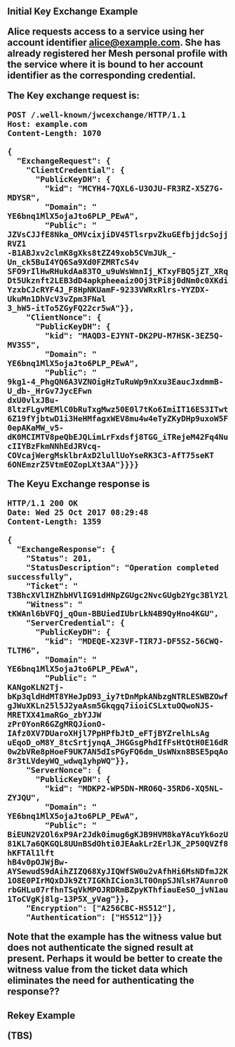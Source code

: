 
<h2>Initial Key Exchange Example

Alice requests access to a service using her account identifier alice@example.com.
She has already registered her Mesh personal profile with the service where it is bound
to her account identifier as the corresponding credential.

The Key exchange request is:


~~~~
POST /.well-known/jwcexchange/HTTP/1.1
Host: example.com
Content-Length: 1070

{
  "ExchangeRequest": {
    "ClientCredential": {
      "PublicKeyDH": {
        "kid": "MCYH4-7QXL6-U3OJU-FR3RZ-X5Z7G-MDYSR",
        "Domain": "
YE6bnq1MlX5ojaJto6PLP_PEwA",
        "Public": "
JZVsCJJfE8Nka_OMVcixjiDV45TlsrpvZkuGEfbjjdcSojjMLBC_aP5WXtt-RVZ1
-B1ABJxv2clmK8gXks8tZZ49xob5CVmJUk_-Un_ck5BuI4YQ6Sa9Xd0FZMRTcS4v
SFO9rIlHwRHukdAa83TO_u9uWsWmnIj_KTxyFBQ5jZT_XRqiVZAsGYPhdsSvLV3F
Dt5Ukznft2LEB3dD4apkpheeaiz0Oj3tPi8j0dNm0c0XKdit8mDoq7WAKRhpAygz
YzxbCJcRYF4J_F8HpNKUamF-9233VWRxRlrs-YYZDX-UkuMn1DhVcV3vZpm3FNal
3_hW5-itTo5ZGyFQ22cr5wA"}},
    "ClientNonce": {
      "PublicKeyDH": {
        "kid": "MAQD3-EJYNT-DK2PU-M7HSK-3EZ5Q-MV3S5",
        "Domain": "
YE6bnq1MlX5ojaJto6PLP_PEwA",
        "Public": "
9kg1-4_PhgQN6A3VZNOigHzTuRuWp9nXxu3EaucJxdmmB-U_db-_HrGv7JycEFwn
dxU0vlxJBu-8ltzFLgvMEMlC0bRuTxgMwz50E0l7tKo6ImiIT16ES3ITwtNtG743
6Z19fYjbtwD1i3HeHMfagxWEV8mu4w4eTyZKyDHp9uxoW5FxnuWbJYudEqMiJE0l
0epAKaMW_v5-dK0MCIMTV8peQbEJQLimLrFxdsfj8TGG_iTRejeM42Fq4NuYXtBQ
cIIYBzFkmNNhEdJRVcq-COVcajWergMsklbrAxD2lullUoYseRK3C3-AfT75seKT
6ONEmzrZ5VtmEOZopLXt3AA"}}}}
~~~~


The Keyu Exchange response is


~~~~
HTTP/1.1 200 OK
Date: Wed 25 Oct 2017 08:29:48
Content-Length: 1359

{
  "ExchangeResponse": {
    "Status": 201,
    "StatusDescription": "Operation completed successfully",
    "Ticket": "
T3BhcXVlIHZhbHVlIG91dHNpZGUgc2NvcGUgb2Ygc3BlY2lmaWNhdGlvbg",
    "Witness": "
tKWAnl6bVFQj_qOun-BBUiedIUbrLkN4B9QyHno4KGU",
    "ServerCredential": {
      "PublicKeyDH": {
        "kid": "MDEQE-X23VF-TIR7J-DF5S2-56CWQ-TLTM6",
        "Domain": "
YE6bnq1MlX5ojaJto6PLP_PEwA",
        "Public": "
KANgoKLN2Tj-bKp3qldHdMT8YHeJpD93_iy7tDnMpkANbzgNTRLESWBZOwfOHzqR
gJWuXKLn25l5J2yaAsm5Gkqgq7iioiCSLxtuOQwoNJS-MRETXX41maRGo_zbYJJW
zPr0YonR6GZgMRQJionO-IAfz0XV7DUaroXHjl7PpHPfbJtD_eFTjBYZrelhLsAg
uEqoD_oM8Y_8tcSrtjynqA_JHGGsgPhdIfFsHtQtH0E16dR6Ob4WtUYr17obJJXr
0w2bVRe8pHoeF9UK7AN5dIsPGyFQ6dm_UsWNxn8BSE5pqAoQYYh6QTcs5SD11rBG
8r3tLVdeyWQ_wdwq1yhpWQ"}},
    "ServerNonce": {
      "PublicKeyDH": {
        "kid": "MDKP2-WP5DN-MRO6Q-35RD6-XQ5NL-ZYJQU",
        "Domain": "
YE6bnq1MlX5ojaJto6PLP_PEwA",
        "Public": "
BiEUN2V2Ol6xP9Ar2Jdk0imug6gKJB9HVM8kaYAcuYk6ozUjwIGNhkA7ePaPTKE6
81KL7a6QKGQL8UUnBSdOhti0JEAakLr2ErlJK_2P50QVZf8w4QPbv-hKFTAl1lft
hB4v0pOJWjBw-AYSewudS9dAihZIZQ68XyJIQWfSW0u2vAfhHi6MsNDfmJ2K2auP
1O8E0PIrMQxDJk9Zt7IGKhICion3LT0OnpSJNlsH7Aunro0xOeY3B4M6EE2yERGJ
rbGHLu07rfhnTSqVkMPOJRDRmBZpyKThfiauEeSO_jvN1aurQvBJFfQB18qoXnLS
1ToCVgKj8lg-13P5X_yVag"}},
    "Encryption": ["A256CBC-HS512"],
    "Authentication": ["HS512"]}}
~~~~


Note that the example has the witness value but does not authenticate the signed 
result at present. Perhaps it would be better to create the witness value from the 
ticket data which eliminates the need for authenticating the response??


<h2>Rekey Example

(TBS)

